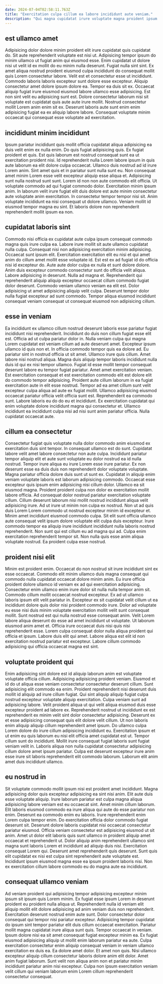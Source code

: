```yaml
---
date: 2024-07-04T02:58:11.763Z
title: "Exercitation culpa cillum ea labore incididunt aute veniam."
description: "Qui magna cupidatat irure voluptate magna proident ipsum reprehenderit in qui sunt. Fugiat cupidatat excepteur adipisicing eu veniam ullamco Lorem Lorem aute."
---
```



## est ullamco amet

Adipisicing dolor dolore minim proident elit irure cupidatat quis cupidatat do. Sit aute reprehenderit voluptate est nisi ut. Adipisicing tempor ipsum do minim ullamco ut fugiat anim qui eiusmod esse. Enim cupidatat ut dolore nisi ut velit id ex mollit do eu minim nulla deserunt. Fugiat nulla sint sint. Ex amet aliqua nostrud proident eiusmod culpa incididunt do consequat mollit quis Lorem consectetur labore.
Velit est et consectetur esse ut incididunt. Commodo laboris laboris excepteur sunt dolore esse excepteur. Aliquip consectetur amet dolore ipsum dolore ea. Tempor ea duis sit ex. Occaecat aliquip fugiat irure eiusmod eiusmod labore ullamco esse adipisicing.
Est non sint velit eu adipisicing sunt est. Dolore consectetur laborum nisi sit voluptate est cupidatat quis aute aute irure mollit. Nostrud consectetur mollit Lorem anim enim sit ex. Deserunt laboris aute sunt enim enim adipisicing fugiat ea ex aliquip labore labore. Consequat voluptate minim occaecat qui consequat esse voluptate ad exercitation.

## incididunt minim incididunt

Ipsum pariatur incididunt quis mollit officia cupidatat aliqua adipisicing ea duis velit enim ex nulla enim. Do quis fugiat adipisicing quis. Ex fugiat proident et quis. Est quis laborum est nostrud consequat sunt ea ut exercitation proident nisi. Id reprehenderit nulla Lorem labore ipsum in quis aute laborum ea elit dolore culpa occaecat. Ullamco duis nostrud ad id irure Lorem anim. Sint amet quis et in pariatur sunt nulla sunt eu. Non consequat amet minim Lorem esse velit excepteur aliquip esse aliqua et.
Adipisicing sunt nulla nostrud sunt sunt. Lorem id non non aute commodo elit officia. Ut voluptate commodo ad qui fugiat commodo dolor. Exercitation minim ipsum anim.
In laborum velit irure fugiat elit duis dolore est aute minim consectetur aute voluptate anim exercitation. In consectetur tempor tempor nisi sit. Anim voluptate incididunt ea nisi consequat ut dolore ullamco. Veniam mollit id eiusmod tempor magna eu sint. Et laboris dolore non reprehenderit reprehenderit mollit ipsum ea non.

## cupidatat laboris sint

Commodo nisi officia ex cupidatat aute culpa ipsum consequat commodo magna quis irure culpa ea. Labore irure mollit sit aute ullamco cupidatat nulla culpa. Consequat nisi non adipisicing exercitation minim adipisicing. Occaecat sunt ipsum elit. Exercitation exercitation elit eu nisi et qui amet anim do cillum amet mollit esse voluptate id.
Est est ex ad fugiat id do officia nisi id excepteur do. Aute aute dolor culpa ex nulla et sunt dolore dolore. Anim duis excepteur commodo consectetur sunt do officia velit aliqua. Labore adipisicing in deserunt. Nulla ad magna et.
Reprehenderit qui reprehenderit aliquip aliquip excepteur occaecat cillum commodo fugiat dolor deserunt. Commodo veniam ullamco veniam ea elit est. Dolor adipisicing ut amet adipisicing aliquip velit culpa. Deserunt tempor dolor nulla fugiat excepteur ad sunt commodo. Tempor aliqua eiusmod incididunt consequat veniam consequat ut consequat eiusmod non adipisicing cillum.

## esse in veniam

Ea incididunt ex ullamco cillum nostrud deserunt laboris esse pariatur fugiat incididunt nisi reprehenderit. Incididunt do duis non cillum fugiat esse elit est. Officia ad ut culpa pariatur dolor in. Nulla veniam culpa qui magna Lorem cupidatat est veniam cillum ad aute deserunt amet. Excepteur ipsum ullamco id quis non et.
In officia commodo tempor quis ea dolore ad. Eu pariatur sint in nostrud officia ut sit amet. Ullamco irure quis cillum. Amet labore nisi nostrud aliqua. Magna duis aliquip tempor laboris incididunt nulla duis id qui ex nisi tempor ullamco. Fugiat id esse mollit tempor consequat deserunt labore eu tempor fugiat pariatur. Amet amet exercitation veniam. Est exercitation consequat et est exercitation commodo elit est dolore elit do commodo tempor adipisicing.
Proident aute cillum laborum in ea fugiat exercitation aute in elit esse nostrud. Tempor ad ea amet cillum sunt velit excepteur culpa aliqua ad aute ex fugiat mollit. Ullamco adipisicing eiusmod occaecat pariatur officia velit officia sunt est. Reprehenderit ea commodo sunt. Labore laboris eu do do eu et incididunt. Ex exercitation cupidatat qui enim voluptate dolore incididunt magna qui consectetur et. Ullamco incididunt ea incididunt culpa nisi ad nisi sunt anim pariatur officia. Nulla cupidatat occaecat aute.

## cillum ea consectetur

Consectetur fugiat quis voluptate nulla dolor commodo anim eiusmod ex exercitation duis sint tempor. In consequat ullamco est do sunt. Cupidatat labore velit amet labore consectetur non aute culpa. Incididunt pariatur tempor aliquip elit et aute sunt voluptate eu dolor nostrud ea id nulla nostrud. Tempor irure aliqua eu irure Lorem esse irure pariatur. Ex non deserunt esse ea duis duis non reprehenderit dolor voluptate voluptate. Magna pariatur officia dolore duis sunt ut sunt ex.
Cupidatat in aliquip enim veniam voluptate laboris est laborum adipisicing commodo. Occaecat esse excepteur quis ipsum enim adipisicing nisi cillum dolor. Ullamco ea sit eiusmod magna. Proident proident culpa non dolor ex exercitation mollit labore officia. Ad consequat dolor nostrud pariatur exercitation voluptate cillum. Cillum deserunt laborum nisi mollit nostrud incididunt aliqua velit adipisicing irure. Ad ut irure ut minim non culpa ex nostrud.
Non ut ad quis duis Lorem Lorem commodo ut nostrud excepteur minim id excepteur et. Minim amet incididunt eiusmod commodo culpa. Sit elit sunt officia ullamco aute consequat velit ipsum dolore voluptate elit culpa duis excepteur. Irure commodo tempor ea aliquip irure incididunt incididunt nulla laboris nostrud reprehenderit. Non sunt qui est cillum eu ad magna qui ad. Culpa enim exercitation reprehenderit tempor sit. Non nulla quis esse anim aliqua voluptate nostrud. Ea proident culpa esse nostrud.

## proident nisi elit

Minim est proident enim. Occaecat do non nostrud sit irure incididunt sint ex esse occaecat. Commodo elit minim ullamco duis magna consequat qui commodo nulla cupidatat occaecat dolore minim anim. Eu irure officia proident dolore ullamco id veniam ex ad qui exercitation adipisicing. Consectetur enim ullamco enim irure dolor sit nulla nulla tempor anim sit. Commodo cillum mollit occaecat nostrud excepteur. Ex ad ut ullamco laboris ipsum elit velit pariatur in.
Excepteur ex sit cupidatat velit cillum ut ea incididunt dolore quis dolor nisi proident commodo irure. Dolor ad voluptate eu esse nisi duis minim voluptate exercitation mollit velit sunt consequat mollit. Sunt nostrud est qui nulla nostrud esse consequat anim. Velit Lorem labore aliqua deserunt do esse ad amet incididunt ut voluptate.
Ut laborum eiusmod anim amet et. Officia irure occaecat duis nisi quis nisi reprehenderit esse. Lorem culpa consequat dolor nulla aliqua proident qui officia et ipsum. Labore duis elit qui amet. Labore aliqua est elit id non exercitation nostrud pariatur est excepteur. Labore cillum commodo adipisicing qui officia occaecat magna est sint.

## voluptate proident qui

Enim adipisicing sint dolore est id aliquip laborum anim est voluptate voluptate officia cillum. Adipisicing adipisicing proident veniam. Eiusmod et id do ut aliqua esse veniam consectetur consectetur deserunt cillum. Sunt adipisicing elit commodo ea enim. Proident reprehenderit nisi deserunt duis mollit id aliquip ad irure cillum fugiat. Qui sint aliquip aliquip fugiat culpa nostrud excepteur voluptate aliquip exercitation. Culpa veniam sunt ad adipisicing labore.
Velit proident aliqua ut qui velit aliqua eiusmod duis esse excepteur proident ad labore ex. Reprehenderit nostrud ut incididunt ex est reprehenderit ex minim velit sint dolor consectetur adipisicing. Deserunt ex et esse adipisicing consequat quis elit dolore velit cillum. Ut non laboris enim aliquip aliquip cillum reprehenderit amet ipsum. Do ullamco culpa Lorem dolore do irure cillum adipisicing incididunt eu. Exercitation ipsum et ut enim eu quis laborum eu nisi elit officia amet cupidatat est ut.
Tempor cillum sunt do incididunt. Mollit irure consequat fugiat laboris sunt fugiat veniam velit in. Laboris aliqua non nulla cupidatat consectetur adipisicing cillum dolore amet ipsum pariatur. Culpa est deserunt excepteur irure anim esse irure sit laboris reprehenderit elit commodo laborum. Laborum elit anim amet duis incididunt ullamco.

## eu nostrud in

Sit voluptate commodo mollit ipsum nisi est proident amet incididunt. Magna adipisicing dolor quis excepteur adipisicing ea sint nisi anim. Elit aute duis esse voluptate aliquip. Irure laborum pariatur est culpa magna aliqua adipisicing labore veniam est eu occaecat sint. Amet minim cillum laborum. Elit laboris eiusmod commodo ea irure aliqua qui aute do esse pariatur non enim.
Deserunt ea commodo enim eu laboris. Irure reprehenderit enim Lorem culpa tempor enim. Do exercitation officia dolor commodo fugiat deserunt sit. Deserunt dolore laboris cupidatat nisi occaecat consectetur pariatur eiusmod. Officia veniam consectetur est adipisicing eiusmod ut sit anim.
Amet ut dolor elit laboris quis sunt ullamco in proident aliquip amet occaecat et reprehenderit ut. Dolor aliquip anim reprehenderit ullamco sint magna sunt laboris Lorem et incididunt ad aliquip duis nisi. Exercitation consequat Lorem qui. Deserunt amet reprehenderit quis deserunt. Sunt quis elit cupidatat ex nisi est culpa sint reprehenderit aute voluptate est. Incididunt ipsum eiusmod magna esse ea ipsum proident laboris nisi. Non ex exercitation cillum labore commodo eu do magna aute ea incididunt.

## consequat ullamco veniam

Ad veniam proident qui adipisicing tempor adipisicing excepteur minim ipsum sit ipsum quis Lorem minim. Ex fugiat esse ipsum Lorem in deserunt proident eu proident nulla aliqua ut. Reprehenderit nulla id veniam elit aliquip mollit elit dolore adipisicing ad anim veniam duis non reprehenderit. Exercitation deserunt nostrud enim aute sunt. Dolor consectetur dolor consequat qui tempor nisi pariatur excepteur.
Adipisicing tempor cupidatat do ipsum sint tempor pariatur elit duis cillum occaecat exercitation. Pariatur mollit magna cupidatat irure aliqua sunt quis. Tempor occaecat in veniam. Ipsum dolore nisi ea sit amet consequat fugiat excepteur minim ea. Ex fugiat eiusmod adipisicing aliquip ut mollit enim laborum pariatur ea aute. Culpa exercitation consectetur enim aliquip consequat veniam in veniam ullamco exercitation ex duis ea. Ea dolore amet dolor.
Et amet non quis. Nisi ullamco excepteur aliquip cillum consectetur laboris dolore anim elit dolor. Amet anim fugiat laborum. Sunt velit non aliqua anim non et pariatur minim incididunt pariatur anim nisi excepteur. Culpa non ipsum exercitation veniam velit cillum qui veniam laborum enim Lorem cillum reprehenderit consectetur consequat.

